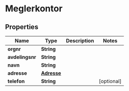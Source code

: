 

# Meglerkontor


## Properties

| Name | Type | Description | Notes |
|------------ | ------------- | ------------- | -------------|
|**orgnr** | **String** |  |  |
|**avdelingsnr** | **String** |  |  |
|**navn** | **String** |  |  |
|**adresse** | [**Adresse**](Adresse.md) |  |  |
|**telefon** | **String** |  |  [optional] |



